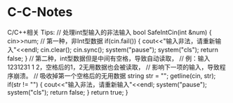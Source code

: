 # C-C-Notes
C/C++相关
Tips:
            // 处理int型输入的非法输入
            bool SafeIntCin(int &num) {
                cin>>num;
                // 第一种，非Int型数据
                if(cin.fail()) {
                    cout<<"输入非法，请重新输入"<<endl;
                    cin.clear();
                    cin.sync();
                    system("pause");
                    system("cls");
                    return false;
                }
                // 第二种，int型数据但是中间有空格，导致自动读取，
                // 例：输入1231231 1 2，空格后的1，2无用数据也会被读取，
                // 影响下一项的输入，导致程序崩溃。
                // 吸收掉第一个空格后的无用数据
                string str = "";
                getline(cin, str);
                if(str != "")  {
                    cout<<"输入非法，请重新输入"<<endl;
                    system("pause");
                    system("cls");
                    return false;
                }
                return true;
            }

